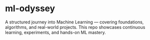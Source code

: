 # ml-odyssey
A structured journey into Machine Learning — covering foundations, algorithms, and real-world projects. This repo showcases continuous learning, experiments, and hands-on ML mastery.
